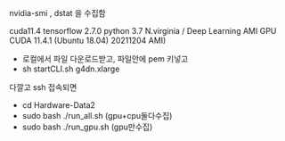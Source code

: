 nvidia-smi , dstat 을 수집함

cuda11.4
tensorflow 2.7.0
python 3.7
N.virginia / Deep Learning AMI GPU CUDA 11.4.1 (Ubuntu 18.04) 20211204 AMI)

- 로컬에서 파일 다운로드받고, 파일안에 pem 키넣고
- sh startCLI.sh g4dn.xlarge

다깔고 ssh 접속되면
- cd Hardware-Data2
- sudo bash ./run_all.sh (gpu+cpu둘다수집)
- sudo bash ./run_gpu.sh (gpu만수집)
